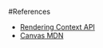 #References
 - [Rendering Context API](https://developer.mozilla.org/en-US/docs/Web/API/CanvasRenderingContext2D)
 - [Canvas MDN](https://developer.mozilla.org/en-US/docs/Web/API/Canvas_API)